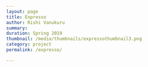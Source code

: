 ```yaml
---
layout: page
title: Expresso
author: Rishi Vanukuru
summary: 
duration: Spring 2019
thumbnail: /media/thumbnails/expressothumbnail3.png
category: project
permalink: /expresso/

---
```


